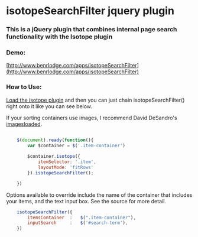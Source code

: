 # isotopeSearchFilter jquery plugin

### This is a jQuery plugin that combines internal page search functionality with the Isotope plugin

### Demo:
[http://www.benrlodge.com/apps/isotopeSearchFilter](http://www.benrlodge.com/apps/isotopeSearchFilter)

### How to Use: 

[Load the isotope plugin](http://isotope.metafizzy.co/) and then you can just chain isotopeSearchFilter() right onto it like you can see below.

If your sorting containers use images, I recommend David DeSandro's [imagesloaded](https://github.com/desandro/imagesloaded).

```javascript

	$(document).ready(function(){
		var $container = $('.item-container')
		
		$container.isotope({
			itemSelector: '.item',
			layoutMode: 'fitRows'	
		}).isotopeSearchFilter();

	})

```

Options available to override include the name of the container that includes your items, and the text input box. See the source for more detail.


```javascript
	isotopeSearchFilter({
		itemsContainer	: 	$(".item-container"),
		inputSearch		:	$('#search-term'),
	})

```
